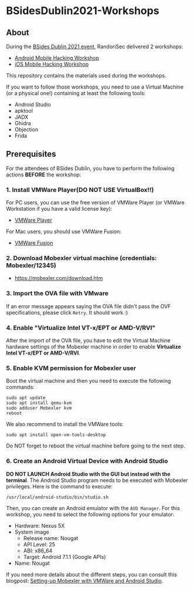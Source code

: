 # BSidesDublin2021-Workshops

## About

During the [BSides Dublin 2021 event](https://www.bsidesdub.ie/schedule.php), RandoriSec delivered 2 workshops:

* [Android Mobile Hacking Workshop](/Android)
* [iOS Mobile Hacking Workshop](/iOS)

This repository contains the materials used during the workshops.

If you want to follow those workshops, you need to use a Virtual Machine (or a physical one!) containing at least the following tools:

* Android Studio
* apktool
* JADX
* Ghidra
* Objection
* Frida

## Prerequisites

For the attendees of BSides Dublin, you have to perform the following actions **BEFORE** the workshop:

### 1. Install VMWare Player(**DO NOT USE VirtualBox!!**)

For PC users, you can use the free version of VMWare Player (or VMWare Workstation if you have a valid license key):

* [VMWare Player](https://www.vmware.com/products/workstation-player/workstation-player-evaluation.html)

For Mac users, you should use VMWare Fusion:

* [VMWare Fusion](https://www.vmware.com/products/fusion/fusion-evaluation.html)

### 2. Download **Mobexler** virtual machine (credentials: Mobexler/12345)

* https://mobexler.com/download.htm

### 3. Import the OVA file with VMware

If an error message appears saying the OVA file didn't pass the OVF specifications, please click `Retry`. It should work :)

### 4. Enable "Virtualize Intel VT-x/EPT or AMD-V/RVI"

After the import of the OVA file, you have to edit the Virtual Machine hardware settings of the Mobexler machine in order to enable **Virtualize Intel VT-x/EPT or AMD-V/RVI**.

### 5. Enable KVM permission for Mobexler user

Boot the virtual machine and then you need to execute the following commands:

```terminal
sudo apt update
sudo apt install qemu-kvm
sudo adduser Mobexler kvm
reboot
```

We also recommend to install the VMWare tools:

```terminal
sudo apt install open-vm-tools-desktop
```

Do NOT forget to reboot the virtual machine before going to the next step.

### 6. Create an Android Virtual Device with Android Studio

**DO NOT LAUNCH Android Studio with the GUI but instead with the terminal**. The Android Studio program needs to be executed with Mobexler privileges.
Here is the command to execute:

```terminal
/usr/local/android-studio/bin/studio.sh
```

Then, you can create an Android emulator with the `AVD Manager`. For this workshop, you need to select the following options for your emulator:

* Hardware: Nexus 5X
* System image
  * Release name: Nougat
  * API Level: 25
  * ABI: x86_64
  * Target: Android 7.1.1 (Google APIs)
* Name: Nougat

If you need more details about the different steps, you can consult this blogpost: [Setting-up Mobexler with VMWare and Android Studio](https://www.randorisec.fr/setting-up-mobexler-vmware-android-studio/).
